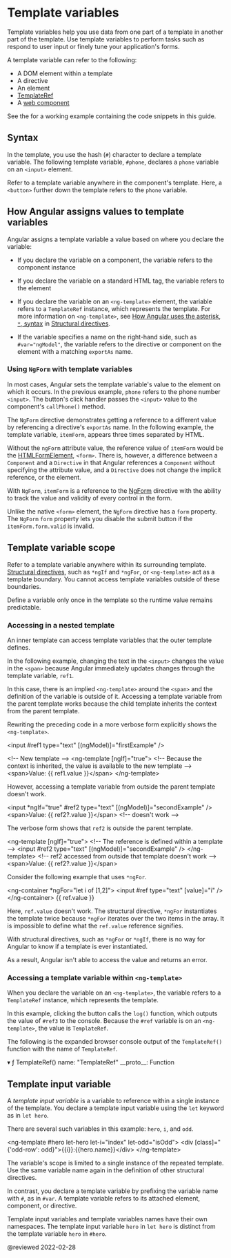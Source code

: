 # Template variables

Template variables help you use data from one part of a template in another part of the template.
Use template variables to perform tasks such as respond to user input or finely tune your application's forms.

A template variable can refer to the following:

*   A DOM element within a template
*   A directive
*   An element
*   [TemplateRef](api/core/TemplateRef)
*   A [web component](https://developer.mozilla.org/docs/Web/Web_Components "MDN: Web Components")

<div class="alert is-helpful">

See the <live-example></live-example> for a working example containing the code snippets in this guide.

</div>

## Syntax

In the template, you use the hash \(`#`\) character to declare a template variable.
The following template variable, `#phone`, declares a `phone` variable on an `<input>` element.

<code-example header="src/app/app.component.html" path="template-reference-variables/src/app/app.component.html" region="ref-var"></code-example>

Refer to a template variable anywhere in the component's template.
Here, a `<button>` further down the template refers to the `phone` variable.

<code-example header="src/app/app.component.html" path="template-reference-variables/src/app/app.component.html" region="ref-phone"></code-example>

## How Angular assigns values to template variables

Angular assigns a template variable a value based on where you declare the variable:

*   If you declare the variable on a component, the variable refers to the component instance
*   If you declare the variable on a standard HTML tag, the variable refers to the element
*   If you declare the variable on an `<ng-template>` element, the variable refers to a `TemplateRef` instance, which represents the template.
    For more information on `<ng-template>`, see [How Angular uses the asterisk, `*`, syntax](guide/structural-directives#asterisk) in [Structural directives](guide/structural-directives).

*   If the variable specifies a name on the right-hand side, such as `#var="ngModel"`, the variable refers to the directive or component on the element with a matching `exportAs` name.
    <!--todo: What does the second half of this mean?^^ Can we explain this more fully? Could I see a working example? -kw -->

### Using `NgForm` with template variables

In most cases, Angular sets the template variable's value to the element on which it occurs.
In the previous example, `phone` refers to the phone number `<input>`.
The button's click handler passes the `<input>` value to the component's `callPhone()` method.

The `NgForm` directive demonstrates getting a reference to a different value by referencing a directive's `exportAs` name.
In the following example, the template variable, `itemForm`, appears three times separated by HTML.

<code-example header="src/app/hero-form.component.html" path="template-reference-variables/src/app/app.component.html" region="ngForm"></code-example>

Without the `ngForm` attribute value, the reference value of `itemForm` would be
the [HTMLFormElement](https://developer.mozilla.org/docs/Web/API/HTMLFormElement), `<form>`.
There is, however, a difference between a `Component` and a `Directive` in that Angular references a `Component` without specifying the attribute value, and a `Directive` does not change the implicit reference, or the element.
<!--todo: What is the train of thought from talking about a form element to the difference between a component and a directive? Why is the component directive conversation relevant here?  -kw -->

With `NgForm`, `itemForm` is a reference to the [NgForm](api/forms/NgForm "API: NgForm") directive with the ability to track the value and validity of every control in the form.

Unlike the native `<form>` element, the `NgForm` directive has a `form` property.
The `NgForm` `form` property lets you disable the submit button if the `itemForm.form.valid` is invalid.

## Template variable scope

Refer to a template variable anywhere within its surrounding template.
[Structural directives](guide/built-in-directives), such as `*ngIf` and `*ngFor`, or `<ng-template>` act as a template boundary.
You cannot access template variables outside of these boundaries.

<div class="alert is-helpful">

Define a variable only once in the template so the runtime value remains predictable.

</div>

### Accessing in a nested template

An inner template can access template variables that the outer template defines.

In the following example, changing the text in the `<input>` changes the value in the `<span>` because Angular immediately updates changes through the template variable, `ref1`.

<code-example header="src/app/app.component.html" path="template-reference-variables/src/app/app.component.html" region="template-ref-vars-scope1"></code-example>

In this case, there is an implied `<ng-template>` around the `<span>` and the definition of the variable is outside of it.
Accessing a template variable from the parent template works because the child template inherits the context from the parent template.

Rewriting the preceding code in a more verbose form explicitly shows the `<ng-template>`.

<code-example format="html" language="html">

&lt;input #ref1 type="text" [(ngModel)]="firstExample" /&gt;

&lt;!-- New template --&gt;
&lt;ng-template [ngIf]="true"&gt;
  &lt;!-- Because the context is inherited, the value is available to the new template --&gt;
  &lt;span&gt;Value: {{ ref1.value }}&lt;/span&gt;
&lt;/ng-template&gt;

</code-example>

However, accessing a template variable from outside the parent template doesn't work.

<code-example format="html" language="html">

&lt;input *ngIf="true" #ref2 type="text" [(ngModel)]="secondExample" /&gt;
&lt;span&gt;Value: {{ ref2?.value }}&lt;/span&gt; &lt;!-- doesn't work --&gt;

</code-example>

The verbose form shows that `ref2` is outside the parent template.

<code-example format="html" language="html">

&lt;ng-template [ngIf]="true"&gt;
  &lt;!-- The reference is defined within a template --&gt;
  &lt;input #ref2 type="text" [(ngModel)]="secondExample" /&gt;
&lt;/ng-template&gt;
&lt;!-- ref2 accessed from outside that template doesn't work --&gt;
&lt;span&gt;Value: {{ ref2?.value }}&lt;/span&gt;

</code-example>

Consider the following example that uses `*ngFor`.

<code-example format="html" language="html">

&lt;ng-container *ngFor="let i of [1,2]"&gt;
  &lt;input #ref type="text" [value]="i" /&gt;
&lt;/ng-container&gt;
{{ ref.value }}

</code-example>

Here, `ref.value` doesn't work.
The structural directive, `*ngFor` instantiates the template twice because `*ngFor` iterates over the two items in the array.
It is impossible to define what the `ref.value` reference signifies.

With structural directives, such as `*ngFor` or `*ngIf`, there is no way for Angular to know if a template is ever instantiated.

As a result, Angular isn't able to access the value and returns an error.

### Accessing a template variable within `<ng-template>`

When you declare the variable on an `<ng-template>`, the variable refers to a `TemplateRef` instance, which represents the template.

<code-example header="src/app/app.component.html" path="template-reference-variables/src/app/app.component.html" region="template-ref"></code-example>

In this example, clicking the button calls the `log()` function, which outputs the value of `#ref3` to the console.
Because the `#ref` variable is on an `<ng-template>`, the value is `TemplateRef`.

The following is the expanded browser console output of the `TemplateRef()` function with the name of `TemplateRef`.

<code-example format="shell" language="shell">

&blacktriangledown; ƒ TemplateRef()
name: "TemplateRef"
&lowbar;&lowbar;proto&lowbar;&lowbar;: Function

</code-example>

<a id="template-input-variable"></a>
<a id="template-input-variables"></a>

## Template input variable

A *template input variable* is a variable to reference within a single instance of the template.
You declare a template input variable using the `let` keyword as in `let hero`.

There are several such variables in this example: `hero`, `i`, and `odd`.

<code-example format="html" language="html">

&lt;ng-template #hero let-hero let-i="index" let-odd="isOdd"&gt;
  &lt;div [class]="{'odd-row': odd}"&gt;{{i}}:{{hero.name}}&lt;/div&gt;
&lt;/ng-template&gt;

</code-example>

The variable's scope is limited to a single instance of the repeated template.
Use the same variable name again in the definition of other structural directives.

In contrast, you declare a template variable by prefixing the variable name with `#`, as in `#var`.
A template variable refers to its attached element, component, or directive.

Template input variables and template variables names have their own namespaces.
The template input variable `hero` in `let hero` is distinct from the template variable `hero` in `#hero`.

<!-- links -->

<!-- external links -->

<!-- end links -->

@reviewed 2022-02-28
